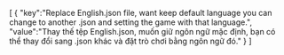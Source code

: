 [
   {
      "key":"Replace English.json file, want keep default language you can change to another .json and setting the game with that language.",
      "value":"Thay thế tệp English.json, muốn giữ ngôn ngữ mặc định, bạn có thể thay đổi sang .json khác và đặt trò chơi bằng ngôn ngữ đó."
   }
]
